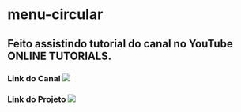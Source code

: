 # menu-circular

## Feito assistindo tutorial do canal no YouTube ONLINE TUTORIALS.

### Link do Canal  <a href="https://www.youtube.com/c/OnlineTutorials4Designers" target="_blank"><img src="https://img.shields.io/badge/YouTube-FF0000?style=for-the-badge&logo=youtube&logoColor=white" target="_blank"></a> 
### Link do Projeto <a href = "https://jeanpsilva10.github.io/Cards/index.html"><img src="https://img.shields.io/badge/HTML-239120?style=for-the-badge&logo=html5&logoColor=white" target="_blank">
